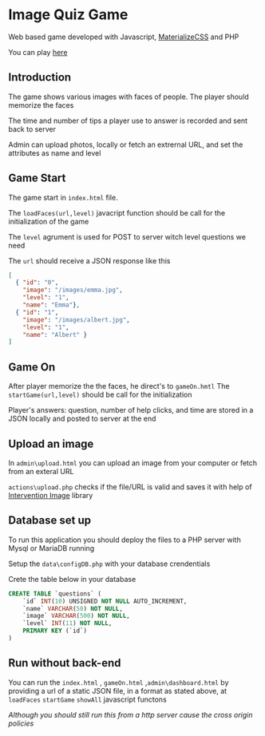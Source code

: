 # Image Quiz Game

Web based game developed with Javascript, [MaterializeCSS](http://materializecss.com/) and PHP

You can play [here](https://projects.kantas.net/imageQuiz)

## Introduction

The game shows variοus images with faces of people.
The player should memorize the faces

The time and number of tips a player use to answer is recorded and sent back to server

Admin can upload photos, locally or fetch an extrernal URL, and set the attributes as name and level 

## Game Start

The game start in `index.html` file.

The `loadFaces(url,level)` javacript function should be call for the initialization of the game

The `level` agrument is used for POST to server witch level questions we need

The `url` should receive a JSON response like this

```json
[
  { "id": "0",
    "image": "/images/emma.jpg",
    "level": "1",
    "name": "Emma"},
  { "id": "1",
    "image": "/images/albert.jpg",
    "level": "1",
    "name": "Albert" }
]
```

## Game On

After player memorize the the faces, he direct's to `gameOn.hmtl`
The `startGame(url,level)` should be call for the initialization

Player's answers: question, number of help clicks, and time are stored in a JSON locally and posted to server at the end

## Upload an image

In `admin\upload.html` you can upload an image from your computer or fetch from an exteral URL

`actions\upload.php` checks if the file/URL is valid and saves it with help of [Intervention Image](http://image.intervention.io/) library

## Database set up

To run this application you should deploy the files to a PHP server with Mysql or MariaDB running

Setup the `data\configDB.php` with your database crendentials

Crete the table below in your database

```sql
CREATE TABLE `questions` (
	`id` INT(10) UNSIGNED NOT NULL AUTO_INCREMENT,
	`name` VARCHAR(50) NOT NULL,
	`image` VARCHAR(500) NOT NULL,
	`level` INT(11) NOT NULL,
	PRIMARY KEY (`id`)
)
```

## Run without back-end

You can run the `index.html` , `gameOn.html` ,`admin\dashboard.html` by providing a url of a static JSON file, in a format as stated above, at `loadFaces` `startGame` `showAll` javascript functons

_Although you should still run this from a http server cause the cross origin policies_
